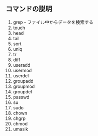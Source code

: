 ## コマンドの説明

1. grep - ファイル中からデータを検索する
1. touch
1. head
1. tail
1. sort
1. uniq
1. tr
1. diff
1. useradd
1. usermod
1. userdel
1. groupadd
1. groupmod
1. groupdel
1. passwd
1. su
1. sudo
1. chown
1. chgrp
1. chmod
1. umasik

